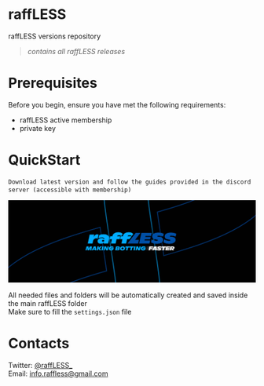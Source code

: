# raffLESS
raffLESS versions repository
> *contains all raffLESS releases*
# Prerequisites
Before you begin, ensure you have met the following requirements:
- raffLESS active membership
- private key
# QuickStart
```
Download latest version and follow the guides provided in the discord server (accessible with membership)
```
![raffLESS_banner.jpg](https://github.com/LordCaba/raffLESS/blob/main/images/raffLESS_banner.png)

All needed files and folders will be automatically created and saved inside the main raffLESS folder  
Make sure to fill the `settings.json` file
# Contacts
Twitter: [@raffLESS_](https://twitter.com/raffLESS_)  
Email: info.raffless@gmail.com
